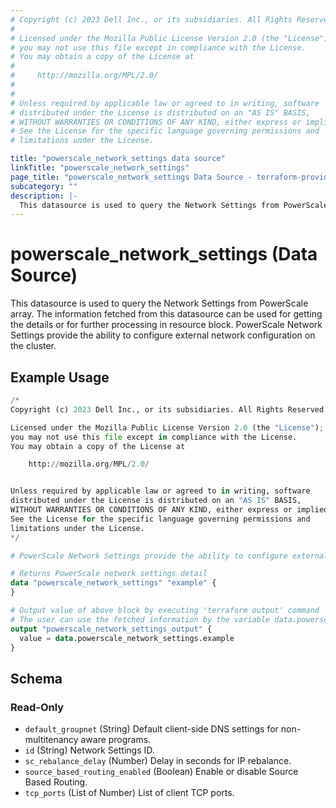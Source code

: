 ```yaml
---
# Copyright (c) 2023 Dell Inc., or its subsidiaries. All Rights Reserved.
#
# Licensed under the Mozilla Public License Version 2.0 (the "License");
# you may not use this file except in compliance with the License.
# You may obtain a copy of the License at
#
#     http://mozilla.org/MPL/2.0/
#
#
# Unless required by applicable law or agreed to in writing, software
# distributed under the License is distributed on an "AS IS" BASIS,
# WITHOUT WARRANTIES OR CONDITIONS OF ANY KIND, either express or implied.
# See the License for the specific language governing permissions and
# limitations under the License.

title: "powerscale_network_settings data source"
linkTitle: "powerscale_network_settings"
page_title: "powerscale_network_settings Data Source - terraform-provider-powerscale"
subcategory: ""
description: |-
  This datasource is used to query the Network Settings from PowerScale array. The information fetched from this datasource can be used for getting the details or for further processing in resource block. PowerScale Network Settings provide the ability to configure external network configuration on the cluster.
---
```


# powerscale_network_settings (Data Source)

This datasource is used to query the Network Settings from PowerScale array. The information fetched from this datasource can be used for getting the details or for further processing in resource block. PowerScale Network Settings provide the ability to configure external network configuration on the cluster.

## Example Usage

```terraform
/*
Copyright (c) 2023 Dell Inc., or its subsidiaries. All Rights Reserved.

Licensed under the Mozilla Public License Version 2.0 (the "License");
you may not use this file except in compliance with the License.
You may obtain a copy of the License at

    http://mozilla.org/MPL/2.0/


Unless required by applicable law or agreed to in writing, software
distributed under the License is distributed on an "AS IS" BASIS,
WITHOUT WARRANTIES OR CONDITIONS OF ANY KIND, either express or implied.
See the License for the specific language governing permissions and
limitations under the License.
*/

# PowerScale Network Settings provide the ability to configure external network configuration on the cluster.

# Returns PowerScale network settings detail
data "powerscale_network_settings" "example" {
}

# Output value of above block by executing 'terraform output' command
# The user can use the fetched information by the variable data.powerscale_network_settings.example
output "powerscale_network_settings_output" {
  value = data.powerscale_network_settings.example
}
```

<!-- schema generated by tfplugindocs -->
## Schema

### Read-Only

- `default_groupnet` (String) Default client-side DNS settings for non-multitenancy aware programs.
- `id` (String) Network Settings ID.
- `sc_rebalance_delay` (Number) Delay in seconds for IP rebalance.
- `source_based_routing_enabled` (Boolean) Enable or disable Source Based Routing.
- `tcp_ports` (List of Number) List of client TCP ports.